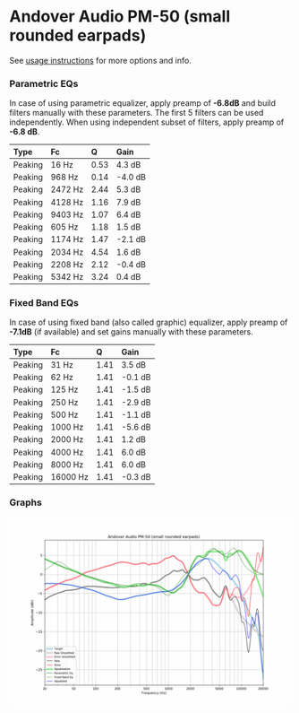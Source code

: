 # Andover Audio PM-50 (small rounded earpads)
See [usage instructions](https://github.com/jaakkopasanen/AutoEq#usage) for more options and info.

### Parametric EQs
In case of using parametric equalizer, apply preamp of **-6.8dB** and build filters manually
with these parameters. The first 5 filters can be used independently.
When using independent subset of filters, apply preamp of **-6.8 dB**.

| Type    | Fc      |    Q | Gain    |
|:--------|:--------|:-----|:--------|
| Peaking | 16 Hz   | 0.53 | 4.3 dB  |
| Peaking | 968 Hz  | 0.14 | -4.0 dB |
| Peaking | 2472 Hz | 2.44 | 5.3 dB  |
| Peaking | 4128 Hz | 1.16 | 7.9 dB  |
| Peaking | 9403 Hz | 1.07 | 6.4 dB  |
| Peaking | 605 Hz  | 1.18 | 1.5 dB  |
| Peaking | 1174 Hz | 1.47 | -2.1 dB |
| Peaking | 2034 Hz | 4.54 | 1.6 dB  |
| Peaking | 2208 Hz | 2.12 | -0.4 dB |
| Peaking | 5342 Hz | 3.24 | 0.4 dB  |

### Fixed Band EQs
In case of using fixed band (also called graphic) equalizer, apply preamp of **-7.1dB**
(if available) and set gains manually with these parameters.

| Type    | Fc       |    Q | Gain    |
|:--------|:---------|:-----|:--------|
| Peaking | 31 Hz    | 1.41 | 3.5 dB  |
| Peaking | 62 Hz    | 1.41 | -0.1 dB |
| Peaking | 125 Hz   | 1.41 | -1.5 dB |
| Peaking | 250 Hz   | 1.41 | -2.9 dB |
| Peaking | 500 Hz   | 1.41 | -1.1 dB |
| Peaking | 1000 Hz  | 1.41 | -5.6 dB |
| Peaking | 2000 Hz  | 1.41 | 1.2 dB  |
| Peaking | 4000 Hz  | 1.41 | 6.0 dB  |
| Peaking | 8000 Hz  | 1.41 | 6.0 dB  |
| Peaking | 16000 Hz | 1.41 | -0.3 dB |

### Graphs
![](./Andover%20Audio%20PM-50%20(small%20rounded%20earpads).png)
